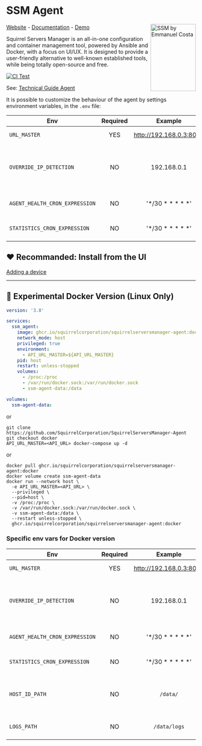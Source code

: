 # SSM Agent
[Website](https://squirrelserversmanager.io) - [Documentation](https://squirrelserversmanager.io/docs) - [Demo](https://demo.squirrelserversmanager.io) 
<img src="https://raw.githubusercontent.com/SquirrelCorporation/SquirrelServersManager/master/client/public/logo.svg" align="right"
     alt="SSM by Emmanuel Costa" width="120" height="178">

Squirrel Servers Manager is an all-in-one configuration and container management tool, powered by Ansible and Docker, with a focus on UI/UX.
It is designed to provide a user-friendly alternative to well-known established tools, while being totally open-source and free.

[![CI Test](https://github.com/SquirrelCorporation/SquirrelServersManager-Agent/actions/workflows/ci.yml/badge.svg)](https://github.com/SquirrelCorporation/SquirrelServersManager-Agent/actions/workflows/ci.yml)

See:
[Technical Guide Agent](https://squirrelserversmanager.io/docs/technical-guide/manual-install-agent)

It is possible to customize the behaviour of the agent by settings environment variables, in the `.env` file:

| Env                 | Required |         Example         | Description                                                | 
|---------------------|:--------:|:-----------------------:|------------------------------------------------------------|
| `URL_MASTER` |   YES    | http://192.168.0.3:8000 | URL of the SSM API                                         |
| `OVERRIDE_IP_DETECTION` |    NO    |       192.168.0.1       | Disable the auto-detection of the IP and set a fixed value |
| `AGENT_HEALTH_CRON_EXPRESSION` |    NO    |       '*/30 * * * * *'      | Frequency of agent self-check                              |
| `STATISTICS_CRON_EXPRESSION` |    NO    |       '*/30 * * * * *'      | Frequency of stats push                                    |

## ❤️ Recommanded: Install from the UI
[Adding a device](https://squirrelserversmanager.io/docs/devices/add-device)

---

## 🧪 Experimental Docker Version (Linux Only)

```yaml
version: '3.8'

services:
  ssm_agent:
    image: ghcr.io/squirrelcorporation/squirrelserversmanager-agent:docker
    network_mode: host
    privileged: true
    environment:
      - API_URL_MASTER=${API_URL_MASTER}
    pid: host
    restart: unless-stopped
    volumes:
      - /proc:/proc
      - /var/run/docker.sock:/var/run/docker.sock
      - ssm-agent-data:/data

volumes:
  ssm-agent-data:

```
or
```console
git clone https://github.com/SquirrelCorporation/SquirrelServersManager-Agent
git checkout docker
API_URL_MASTER=<API_URL> docker-compose up -d
```
or
```console
docker pull ghcr.io/squirrelcorporation/squirrelserversmanager-agent:docker
docker volume create ssm-agent-data
docker run --network host \
  -e API_URL_MASTER=<API_URL> \
  --privileged \
  --pid=host \
  -v /proc:/proc \
  -v /var/run/docker.sock:/var/run/docker.sock \
  -v ssm-agent-data:/data \
  --restart unless-stopped \
  ghcr.io/squirrelcorporation/squirrelserversmanager-agent:docker
```

### Specific env vars for Docker version

| Env                 | Required |         Example         | Description                                                | 
|---------------------|:--------:|:-----------------------:|------------------------------------------------------------|
| `URL_MASTER` |   YES    | http://192.168.0.3:8000 | URL of the SSM API                                         |
| `OVERRIDE_IP_DETECTION` |    NO    |       192.168.0.1       | Disable the auto-detection of the IP and set a fixed value |
| `AGENT_HEALTH_CRON_EXPRESSION` |    NO    |       '*/30 * * * * *'      | Frequency of agent self-check                              |
| `STATISTICS_CRON_EXPRESSION` |    NO    |       '*/30 * * * * *'      | Frequency of stats push                                    |
| `HOST_ID_PATH` |    NO    |      `/data/`     | Path where is stored the registered HostID                                    |
| `LOGS_PATH` |    NO    |      `/data/logs`     | Path where are store the logs                                    |
